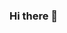 ### Hi there 👋

<!--
**anagabrielecnp/anagabrielecnp** is a ✨ _special_ ✨ repository because its `README.md` (this file) appears on your GitHub profile.

<table>
    <tr>
        <img width="400px" align="left" src="https://github-readme-stats.vercel.app/api/top-langs/?username=anagabrielecnp&hide=html&layout=compact&theme=buefy" />
</td>
        <td><img width="495px" align="left" src="https://github-readme-stats.vercel.app/api?username=cauevenancio&theme=algolia"/></td>
    </tr>
</table>
</center>  
---
# Seja Bem vindo! 🙇‍♀️
---
 Olá, me chama Ana Gabriele! Sou do interior do Rio de Janeiro, estou aqui desde maio de 2004, estou no ensino médio cursando técnico em Desenvolvimento de Sistemas, onde estou aprendendo a linguagem Python e estou me apoixonando. Pretendo aprender muito mais e sempre buscar novos conhecimentos e conhecer boas pessoas... 
<img src="https://media3.giphy.com/media/CIdnUawKas9LjwPRSJ/giphy.gif?cid=790b76119aa617a704cd21fdc8f5bffc61a688694fc09a4c&rid=giphy.gif&ct=g" width="30px"></h2>

![](https://komarev.com/ghpvc/?username=anagabrielecnp&color=blue&style=flat


Here are some ideas to get you started:

- 🔭 I’m currently working on ...
- 🌱 I’m currently learning ...
- 👯 I’m looking to collaborate on ...
- 🤔 I’m looking for help with ...
- 💬 Ask me about ...
- 📫 How to reach me: ...
- 😄 Pronouns: ...
- ⚡ Fun fact: ...
-->
